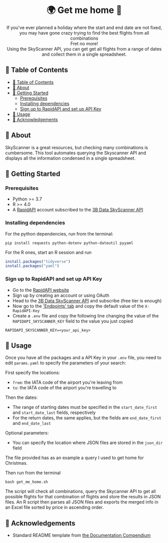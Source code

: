 <h1 align='center'> 🌍 Get me home 🛫 </h1>

<p align="center">
    If you've ever planned a holiday where the start and end date are not fixed,
    you may have gone crazy trying to find the best flights from all combinations
    <br> 
    Fret no more!
    <br> 
    Using the SkyScanner API, you can get get all flights from a range of dates
    and collect them in a single spreadsheet.
    <br> 
</p>

## 📝 Table of Contents
- [📝 Table of Contents](#-table-of-contents)
- [🧐 About ](#-about-)
- [🏁 Getting Started ](#-getting-started-)
  - [Prerequisites](#prerequisites)
  - [Installing dependencies](#installing-dependencies)
  - [Sign up to RapidAPI and set up API Key](#sign-up-to-rapidapi-and-set-up-api-key)
- [🎈 Usage ](#-usage-)
- [🎉 Acknowledgements ](#-acknowledgements-)

## 🧐 About <a name = "about"></a>
SkyScanner is a great resources, but checking many combinations is cumbersome.
This tool automates querying the Skyscanner API and displays all the information condensed in a single spreadsheet.

## 🏁 Getting Started <a name = "getting_started"></a>

### Prerequisites
- Python >= 3.7
- R >= 4.0
- A [RapidAPI](https://rapidapi.com/hub) account subscribed to the [3B Data SkyScanner API](https://rapidapi.com/3b-data-3b-data-default/api/skyscanner44/pricing) 

### Installing dependencies
For the python dependencies, run from the terminal:
```shell
pip install requests python-dotenv python-dateutil pyyaml
```

For the R ones, start an R session and run
```R
install.packages("tidyverse")
install.packages("yaml")
```

### Sign up to RapidAPI and set up API Key
- Go to the [RapidAPI website](https://rapidapi.com/hub)
- Sign up by creating an account or using OAuth
- Head to the [3B Data SkyScanner API](https://rapidapi.com/3b-data-3b-data-default/api/skyscanner44/pricing) and subscribe (free tier is enough)
- Now go to the ['Endpoints' tab](https://rapidapi.com/3b-data-3b-data-default/api/skyscanner44) and copy the default value of the `X-RapidAPI-Key`
- Create a `.env` file and copy the following line changing the value of the `RAPIDAPI_SKYSCANNER_KEY` field to the value you just copied

```.env
RAPIDAPI_SKYSCANNER_KEY=<your_api_key>
```

## 🎈 Usage <a name="usage"></a>
Once you have all the packages and a API Key in your `.env` file, you need to edit `params.yaml` to specify the parameters of your search:

First specify the locations:
- `from`: the IATA code of the airport you're leaving from
- `to`: the IATA code of the airport you're travelling to

Then the dates:
- The range of starting dates must be specified in the `start_date_first` and `start_date_last` fields, respectively
- For the return dates, the same applies, but the fields are `end_date_first` and `end_date_last`

Optional parameters:
- You can specify the location where JSON files are stored in the `json_dir` field

The file provided  has as an example a query I used to get home for Christmas.

Then run from the terminal

```shell
bash get_me_home.sh
```

The script will check all combinations, query the Skycanner API to get all possible flights for that combination of flights and store the results in JSON files.
An R script then parses all JSON files and exports the merged info in an Excel file sorted by price in ascending order.

## 🎉 Acknowledgements <a name = "acknowledgement"></a>
- Standard README template from [the Documentation Compendium](https://github.com/kylelobo/The-Documentation-Compendium/blob/master/en/README_TEMPLATES/Standard.md)